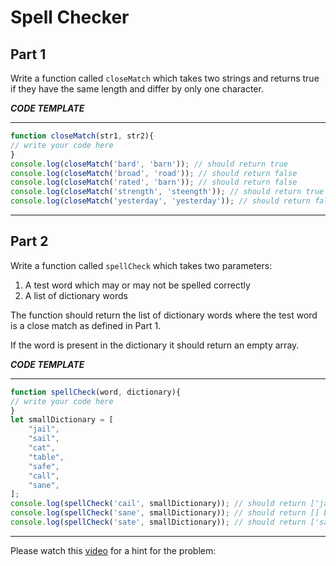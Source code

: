 # Spell Checker

## Part 1
Write a function called `closeMatch` which takes two strings and returns true if they 
have the same length and differ by only one character.

***CODE TEMPLATE***
**************************
```js
function closeMatch(str1, str2){
// write your code here
}
console.log(closeMatch('bard', 'barn')); // should return true
console.log(closeMatch('broad', 'road')); // should return false
console.log(closeMatch('rated', 'barn')); // should return false
console.log(closeMatch('strength', 'steength')); // should return true
console.log(closeMatch('yesterday', 'yesterday')); // should return false
```  
**********************************

## Part 2
Write a function called `spellCheck` which takes two parameters:
1. A test word which may or may not be spelled correctly
2. A list of dictionary words

The function should return the list of dictionary words where the test word is a close match as defined in Part 1.

If the word is present in the dictionary it should return an empty array.

***CODE TEMPLATE***
************************
```js
function spellCheck(word, dictionary){
// write your code here
}
let smallDictionary = [
    "jail",
    "sail",
    "cat",
    "table",
    "safe",
    "call",
    "sane",
];
console.log(spellCheck('cail', smallDictionary)); // should return ['jail', 'sail', 'call']
console.log(spellCheck('sane', smallDictionary)); // should return [] because it's correctly spelled
console.log(spellCheck('sate', smallDictionary)); // should return ['safe', 'sane']
```
********************************

Please watch this [video](https://youtu.be/mFcWQj3PQ3E) for a hint for the problem:

